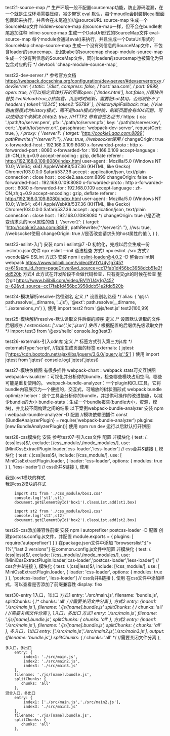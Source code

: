 test21-source-map
    /*
        生产环境一般不配置sourcemap功能，防止源码泄漏，在一个就是生成环境需要压缩，减少带宽
        eval 默认，每个moudle会封装到ecal里面包裹起来执行，并且会在末尾追加//@sourceURL
        source-map 生成一个SourceMap文件
        hidden-source-map 和source-map一样，但不会在bundle末尾追加注释
        inline-source-map 生成一个DataUrl形式的SourceMap文件
        eval-source-map 每个module会通过eval()来执行，并且生成一个DataUrl形式的SourceMap
        cheap-source-map 生成一个没有列信息的SourceMap文件，不包含loader的sourcemap，比如babel的sourcemap
        cheap-module-source-map 生成一个没有列信息的SourceMap文件，同时loader的sourcemap也被简化为只包含对应的行
    */
    devtool: 'cheap-module-source-map',

test22-dev-server
    /* 
        参考官方文档
            https://webpack.docschina.org/configuration/dev-server/#devserverproxy
     */
    devServer: {
        static: './dist',
        compress: false,
        /* host:'aaa.com', */
        port: 9999,
        open: true, //可以指定具体打开的页面open: ['/index.html'],
        hot:false, //模块热替换
        liveReload:true,//热加载，页面时时刷新，需要把hot禁用，否则刷新不了
        headers:{
            token1:'12345',
            token2:'56789'
        },
        //historyApiFallback: true, //Vue路由器模式为history模式，而不是hash模式的时候，刷新页面会有404问题，可以使用这个来解决
        //http2: true, //HTTP2 带有自签名证书
        /* https: {
            ca: './path/to/server.pem',
            pfx: './path/to/server.pfx',
            key: './path/to/server.key',
            cert: './path/to/server.crt',
            passphrase: 'webpack-dev-server',
            requestCert: true,
        }, */
        proxy: {
            '/server1': {
              target: 'http://cookie1.aaa.com:8899',
              pathRewrite:{'^/server1':''},
              //ws: true, //websocket使用
              /*
                changeOrigin: true
                    x-forwarded-host : 192.168.0.109:8080
                    x-forwarded-proto : http
                    x-forwarded-port : 8080
                    x-forwarded-for : 192.168.0.109
                    accept-language : zh-CN,zh;q=0.9
                    accept-encoding : gzip, deflate
                    referer : http://192.168.0.109:8080/index.html
                    user-agent : Mozilla/5.0 (Windows NT 10.0; Win64; x64) AppleWebKit/537.36 (KHTML, like Gecko) Chrome/103.0.0.0 Safari/537.36
                    accept : application/json, text/plain
                    connection : close
                    host : cookie2.aaa.com:8899
                changeOrigin: false
                    x-forwarded-host : 192.168.0.109:8080
                    x-forwarded-proto : http
                    x-forwarded-port : 8080
                    x-forwarded-for : 192.168.0.109
                    accept-language : zh-CN,zh;q=0.9
                    accept-encoding : gzip, deflate
                    referer : http://192.168.0.109:8080/index.html
                    user-agent : Mozilla/5.0 (Windows NT 10.0; Win64; x64) AppleWebKit/537.36 (KHTML, like Gecko) Chrome/103.0.0.0 Safari/537.36
                    accept : application/json, text/plain
                    connection : close
                    host : 192.168.0.109:8080
              */
              changeOrigin: true  //是否改变请求头的host属性的值
            },
            '/server2': {
              target: 'http://cookie2.aaa.com:8899',
              pathRewrite:{'^/server2':''},
              //ws: true, //websocket使用
              changeOrigin: true  //是否改变请求头的host属性的值
            },
        }
    },

test23-eslint-入门
    安装
        npm i eslint@7 -D
    初始化，完成以后会生成一份 .eslintrc.json文件
        npx eslint --init
    语法检查
        方式1
            npx eslint ./src
        方式2
            vscode插件 ESLint
        方式3
            安装
                npm i eslint-loader@4.0.2  -D
            整合eslint到webpack https://www.bilibili.com/video/BV1YU4y1g745?p=61&spm_id_from=pageDriver&vd_source=cc17fab1d456bc3958dcb51e2fdd520b
        方式4
            此方式在开发阶段不会做代码检查，只有提交git的时候在检查
            整合git https://www.bilibili.com/video/BV1YU4y1g745?p=62&vd_source=cc17fab1d456bc3958dcb51e2fdd520b
        
test24-模块解析resolve-路径别名
    定义
        /* 设置别名路径 */
        alias: {
            '@js': path.resolve(__dirname, '../js'),
            '@ext': path.resolve(__dirname, '../extensions_m')
        },
    使用
        import test2 from '@js/test.js'
        test2(100,99)

test25-模块解析resolve-默认读取文件后缀的顺序
    定义
        /* 设置默认读取的文件后缀顺序 */
        extensions: ['.vue','.js','.json']
    使用
        /* 根据配置的后缀优先级读取文件 */
        import test3 from '@ext/hello'
        console.log(test3)

test26-externals-引入cdn库
    定义
        /* 标签方式引入第三方js库 */
        externalsType:'script', //指定生成页面的标签
        externals: {
            jqtest:['https://cdn.bootcdn.net/ajax/libs/jquery/3.6.0/jquery.js','$']
        }
    使用
        import jqtest from 'jqtest'
        console.log('jqtest',jqtest)

test27-模块依赖图
    有很多插件
        webpack-chart：webpack stats可交互饼图
        webpack-visualizer：可视化并分析你的bundle，检查哪些模块占用空间，哪些可能是重复使用的。
        webpack-bundle-analyzer：一个plugin和CLI工具，它将bundle内容展示为一个便捷的，交互式，可缩放的树状图形式
        webpack bundle optimize helper：这个工具会分析你的bundle，并提供可操作的改进措施，以减少bundle的大小
        bundle-stats：生成一个bundle报告(bundle大小，资源，模块)，并比较不同构建之间的结果
    以下案例webpack-bundle-analyzer
        安装
            npm i webpack-bundle-analyzer -D
        配置
            //模块依赖图插件
            const {BundleAnalyzerPlugin} = require('webpack-bundle-analyzer')
            plugins: [new BundleAnalyzerPlugin()]
        使用
            npm run dev 运行以后默认打开饼图

test28-css模块化
    安装
        参考test07-引入css文件
    配置
        非模块化
        {
            test: /\.(css|less)$/,
            exclude: [/css_module/,/mode_modules/],
            use: [MiniCssExtractPlugin.loader,'css-loader','less-loader'] // css合并&链接
        },
        模块化
        {
            test: /\.(css|less)$/,
            include: [/css_module/],
            use: [
                MiniCssExtractPlugin.loader,
                {
                    loader: 'css-loader',
                    options: {
                        modules: true
                    }
                },
                'less-loader'] // css合并&链接
        },
    使用
        <div id="box1">我是css1模块的样式</div>
        <div id="box2">我是css2模块的样式</div>

        import st1 from './css_module/box1.css'
        console.log('st1',st1)
        document.getElementById('box1').classList.add(st1.box)

        import st2 from './css_module/box2.css'
        console.log('st2',st2)
        document.getElementById('box2').classList.add(st2.box)

test29-css添加兼容性前缀
    安装
        npm i autoprefixer postcss-loader -D
    配置
        创建postcss.config.js文件，并配置
            module.exports = {
                plugins: [
                    require('autoprefixer')
                ]
            }
        在package.json文件中添加
            "browserslist":["> 1%","last 2 versions"]
        在common.config.js文件中配置
            非模块化
            {
                test: /\.(css|less)$/,
                exclude: [/css_module/,/mode_modules/],
                use: [MiniCssExtractPlugin.loader,'css-loader','postcss-loader','less-loader'] // css合并&链接
            },
            模块化
            {
                test: /\.(css|less)$/,
                include: [/css_module/],
                use: [
                    MiniCssExtractPlugin.loader,
                    {
                        loader: 'css-loader',
                        options: {
                            modules: true
                        }
                    },
                    'postcss-loader',
                    'less-loader'] // css合并&链接
            },
    使用
        在css文件中添加样式，可以查看是否添加了前缀兼容性
            display: flex

test30-entry
    1入口，1出口
        方式1
            entry: './src/main.js',
            filename: 'bundle.js',
            splitChunks: {
                /*  chunks: 'all' */  //需要关闭文件分离
            },
        方式2
            entry: {index1: './src/main.js'},
            filename: './js/[name].bundle.js'
            splitChunks: {
                /*  chunks: 'all' */  //需要关闭文件分离
            },
    1入口，多出口
        方式1
            entry: './src/main.js',
            filename: './js/[name].bundle.js',
            splitChunks: {
                chunks: 'all' 
            },
        方式2
            entry: {index1: './src/main.js'},
            filename: './js/[name].bundle.js',
            splitChunks: {
                chunks: 'all' 
            },
    多入口，1出口
        entry: ['./src/main.js','./src/main2.js','./src/main3.js'],
        output: {filename: 'bundle.js',}
        splitChunks: {
           /*  chunks: 'all' */  //需要关闭文件分离
        },

    多入口，多出口
        entry: {
            index1: './src/main.js',
            index2: './src/main2.js',
            index3: './src/main3.js'
        },
        filename: './js/[name].bundle.js',
        splitChunks: {
           chunks: 'all' 
        },
    混合入口，多出口
        entry: {
            index1: ['./src/main.js','./src/main2.js'],
            index3: './src/main3.js'
        },
        filename: './js/[name].bundle.js',
        splitChunks: {
           chunks: 'all' 
        },